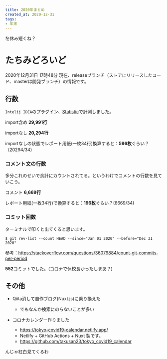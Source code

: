 ```yaml
---
title: 2020年まとめ
created_at: 2020-12-31
tags:
- 年末
---
```


冬休み短くね？

# たちみどろいど
2020年12月31日 17時48分 現在、releaseブランチ（ストアにリリースしたコード、masterは開発ブランチ）の情報です。

## 行数
`Intelij IDEA`のプラグイン、[Statistic](https://plugins.jetbrains.com/plugin/4509-statistic)で計測しました。

import含め **29,991行**

importなし **20,294行**

importなしの状態でレポート用紙(一枚34行)換算すると：**596枚**ぐらい？（20294/34）

### コメント文の行数
多分これのせいで余計にカウントされてる。というわけでコメントの行数を見ていこう。

コメント **6,669行**

レポート用紙(一枚34行)で換算すると：**196枚**ぐらい？(6669/34)

### コミット回数

ターミナルで叩くと出てくると思います。

```
$ git rev-list --count HEAD --since="Jan 01 2020" --before="Dec 31 2020"
```

参考：https://stackoverflow.com/questions/36079884/count-git-commits-per-period

**552**コミットでした。(コロナで休校長かったしまあ？)  

## その他

- Qiita消して自作ブログ(Nuxt.js)に乗り換えた
    - でもなんか検索にのらないことが多い

- コロナカレンダー作りました
    - https://tokyo-covid19-calendar.netlify.app/
    - Netlify + GitHub Actions + Nuxt  製です。
    - https://github.com/takusan23/tokyo_covid19_calendar

んじゃ紅白見てくるわ